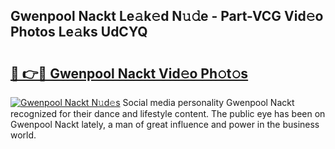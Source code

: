 ## Gwenpool Nackt Le𝚊k𝚎d N𝚞𝚍e - Part-VCG Vid𝚎o Photos Le𝚊ks UdCYQ

# <h2><a href="http://fb1mtd.evod.top/?m=Gwenpool+Nackt">🔗 👉🔴 Gwenpool Nackt Vid𝚎o Ph𝚘t𝚘s</a></h2>

[![Gwenpool Nackt N𝚞d𝚎s](https://i.imgur.com/8V9OHl7.gif)](http://fb1mtd.evod.top/?m=Gwenpool+Nackt)
Social media personality Gwenpool Nackt recognized for their dance and lifestyle content. The public eye has been on Gwenpool Nackt lately, a man of great influence and power in the business world. 
